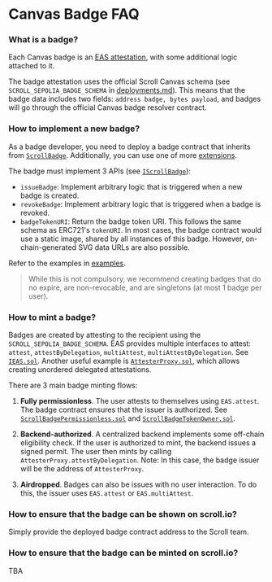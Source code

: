 # Canvas Badge FAQ

### What is a badge?

Each Canvas badge is an [EAS attestation](https://docs.attest.sh/docs/core--concepts/attestations), with some additional logic attached to it.

The badge attestation uses the official Scroll Canvas schema (see `SCROLL_SEPOLIA_BADGE_SCHEMA` in [deployments.md](./deployments.md)).
This means that the badge data includes two fields: `address badge, bytes payload`, and badges will go through the official Canvas badge resolver contract.


### How to implement a new badge?

As a badge developer, you need to deploy a badge contract that inherits from [`ScrollBadge`](../src/badge/ScrollBadge.sol).
Additionally, you can use one of more [extensions](../src/badge/extensions).

The badge must implement 3 APIs (see [`IScrollBadge`](../src/interfaces/IScrollBadge.sol)):
- `issueBadge`: Implement arbitrary logic that is triggered when a new badge is created.
- `revokeBadge`: Implement arbitrary logic that is triggered when a badge is revoked.
- `badgeTokenURI`: Return the badge token URI.
  This follows the same schema as ERC721's `tokenURI`.
  In most cases, the badge contract would use a static image, shared by all instances of this badge.
  However, on-chain-generated SVG data URLs are also possible.

Refer to the examples in [examples](../src/badge/examples).

> While this is not compulsory, we recommend creating badges that do no expire, are non-revocable, and are singletons (at most 1 badge per user).


### How to mint a badge?

Badges are created by attesting to the recipient using the `SCROLL_SEPOLIA_BADGE_SCHEMA`.
EAS provides multiple interfaces to attest: `attest`, `attestByDelegation`, `multiAttest`, `multiAttestByDelegation`. See [`IEAS.sol`](https://github.com/ethereum-attestation-service/eas-contracts/blob/master/contracts/IEAS.sol).
Another useful example is [`AttesterProxy.sol`](../src/AttesterProxy.sol), which allows creating unordered delegated attestations.

There are 3 main badge minting flows:
1. **Fully permissionless**.
   The user attests to themselves using `EAS.attest`.
   The badge contract ensures that the issuer is authorized.
   See [`ScrollBadgePermissionless.sol`](../src/badge/examples/ScrollBadgePermissionless.sol) and [`ScrollBadgeTokenOwner.sol`](../src/badge/examples/ScrollBadgeTokenOwner.sol).

2. **Backend-authorized**.
   A centralized backend implements some off-chain eligibility check.
   If the user is authorized to mint, the backend issues a signed permit.
   The user then mints by calling `AttesterProxy.attestByDelegation`.
   Note: In this case, the badge issuer will be the address of `AttesterProxy`.

3. **Airdropped**.
   Badges can also be issues with no user interaction.
   To do this, the issuer uses `EAS.attest` or `EAS.multiAttest`.


### How to ensure that the badge can be shown on scroll.io?

Simply provide the deployed badge contract address to the Scroll team.


### How to ensure that the badge can be minted on scroll.io?

TBA
